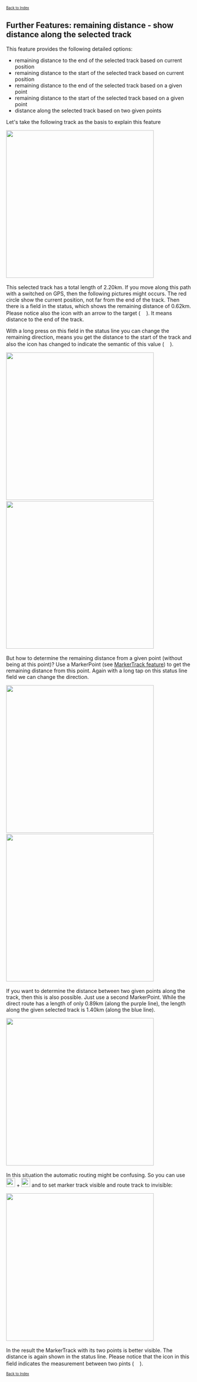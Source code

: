 <small><small>[Back to Index](../../../index.md)</small></small>

## Further Features: remaining distance - show distance along the selected track

This feature provides the following detailed options:
- remaining distance to the end of the selected track based on current position
- remaining distance to the start of the selected track based on current position
- remaining distance to the end of the selected track based on a given point
- remaining distance to the start of the selected track based on a given point
- distance along the selected track based on two given points

Let's take the following track as the basis to explain this feature

<img src="./remain1.png" width="400" />&nbsp;

This selected track has a total length of 2.20km.
If you move along this path with a switched on GPS, then the following pictures might occurs.
The red circle show the current position, not far from the end of the track.
Then there is a field in the status, which shows the remaining distance of 0.62km.
Please notice also the icon with an arrow to the target (<img src="../../../icons/remaining.svg" width="16"/>).
It means distance to the end of the track.

With a long press on this field in the status line you can change the remaining direction, means you 
get the distance to the start of the track and also the icon has changed to indicate 
the semantic of this value (<img src="../../../icons/remaining2.svg" width="16"/>).

<img src="./remain2.png" width="400" />&nbsp;
<img src="./remain2a.png" width="400" />&nbsp;


But how to determine the remaining distance from a given point (without being at this point)?
Use a MarkerPoint (see [MarkerTrack feature](../../MainTrackFeatures/MarkerTrack/markertrack.md)) to get the 
remaining distance from this point. Again with a long tap on this status line field we can change the direction.

 
<img src="./remain3.png" width="400" />&nbsp;
<img src="./remain4.png" width="400" />&nbsp;

If you want to determine the distance between two given points along the track, then this is also possible.
Just use a second MarkerPoint. While the direct route has a length of only 0.89km (along the purple line),
the length along the given selected track is 1.40km (along the blue line).

<img src="./remain5.png" width="400" />&nbsp;

In this situation the automatic routing might be confusing. So you can use
<img src="../../../icons/show_hide.svg" width="24"/> + <img src="../../../icons/slider_track1.svg" width="24"/>
and to set marker track visible and route track to invisible:


<img src="./remain6.png" width="400" />&nbsp;

In the result the MarkerTrack with its two points is better visible. The distance is again shown in the 
status line. Please notice that the icon in this field indicates the measurement between two pints (<img src="../../../icons/remaining3.svg" width="16"/>).


<small><small>[Back to Index](../../../index.md)</small></small>